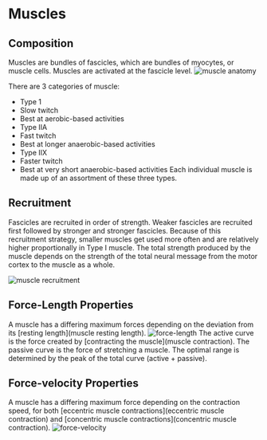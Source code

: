 # Muscles

## Composition
Muscles are bundles of fascicles, which are bundles of myocytes, or muscle cells.
Muscles are activated at the fascicle level.
![muscle anatomy](https://classconnection.s3.amazonaws.com/328/flashcards/782328/jpg/fascicle1317596959739.jpg)

There are 3 categories of muscle:
* Type 1
 * Slow twitch
 * Best at aerobic-based activities
* Type IIA
 * Fast twitch
 * Best at longer anaerobic-based activities
* Type IIX
 * Faster twitch
 * Best at very short anaerobic-based activities
Each individual muscle is made up of an assortment of these three types.

## Recruitment
Fascicles are recruited in order of strength. Weaker fascicles are recruited first followed by stronger and stronger fascicles. Because of this recruitment strategy, smaller muscles get used more often and are relatively higher proportionally in Type I muscle.
The total strength produced by the muscle depends on the strength of the total neural message from the motor cortex to the muscle as a whole.

![muscle recruitment](http://ptjournal.apta.org/content/85/4/358/F1.large.jpg)

## Force-Length Properties
A muscle has a differing maximum forces depending on the deviation from its [resting length](muscle resting length)\.
![force-length](http://www.bristol.ac.uk/phys-pharm/media/plangton/ugteach/ugindex/m1_index/nm_assess/image/length_tension1.jpg)
The active curve is the force created by [contracting the muscle](muscle contraction)\. 
The passive curve is the force of stretching a muscle.
The optimal range is determined by the peak of the total curve (active + passive).


## Force-velocity Properties
A muscle has a differing maximum force depending on the contraction speed, for both [eccentric muscle contractions](eccentric muscle contraction) and [concentric muscle contractions](concentric muscle contraction)\.
![force-velocity](https://96bda424cfcc34d9dd1a-0a7f10f87519dba22d2dbc6233a731e5.ssl.cf2.rackcdn.com/crossfitsanctify1/blog/ForceVelocity.png)